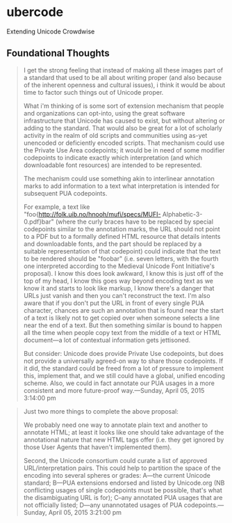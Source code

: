 




# ubercode

Extending Unicode Crowdwise


## Foundational Thoughts



>    I get the strong feeling that instead of making all these images part of a
>    standard that used to be all about writing proper (and also because of the
>    inherent openness and cultural issues), i think it would be about time to
>    factor such things out of Unicode proper.
>
>    What i'm thinking of is some sort of extension mechanism that people and
>    organizations can opt-into, using the great software infrastructure that
>    Unicode has caused to exist, but without altering or adding to the standard.
>    That would also be great for a lot of scholarly activity in the realm of old
>    scripts and communities using as-yet unencoded or deficiently encoded
>    scripts. That mechanism could use the Private Use Area codepoints; it would
>    be in need of some modifier codepoints to indicate exactly which
>    interpretation (and which downloadable font resources) are intended to be
>    represented.
>
>    The mechanism could use something akin to interlinear annotation marks to
>    add information to a text what interpretation is intended for subsequent PUA
>    codepoints.
>
>    For example, a text like "foo{http://folk.uib.no/hnooh/mufi/specs/MUFI-
>    Alphabetic-3-0.pdf}bar" (where the curly braces have to be replaced by
>    special codepoints similar to the annotation marks, the URL should not point
>    to a PDF but to a formally defined HTML resource that details intents and
>    downloadable fonts, and the part should be replaced by a suitable
>    representation of that codepoint) could indicate that the text to be
>    rendered should be "foobar" (i.e. seven letters, with the fourth one
>    interpreted according to the Medieval Unicode Font Initiative's proposal). I
>    know this does look awkward, I know this is just off of the top of my head,
>    I know this goes way beyond encoding text as we know it and starts to look
>    like markup, I know there's a danger that URLs just vanish and then you
>    can't reconstruct the text. I'm also aware that if you don't put the URL in
>    front of every single PUA character, chances are such an annotation that is
>    found near the start of a text is likely not to get copied over when someone
>    selects a line near the end of a text. But then something similar is bound
>    to happen all the time when people copy text from the middle of a text or
>    HTML document—a lot of contextual information gets jettisoned.
>
>    But consider: Unicode does provide Private Use codepoints, but does not
>    provide a universally agreed-on way to share those codepoints. If it did,
>    the standard could be freed from a lot of pressure to implement this,
>    implement that, and we still could have a global, unified encoding scheme.
>    Also, we could in fact annotate our PUA usages in a more consistent and more
>    future-proof way.—Sunday, April 05, 2015 3:14:00 pm

>    Just two more things to complete the above proposal:
>
>    We probably need one way to annotate plain text and another to annotate
>    HTML; at least it looks like one should take advantage of the annotational
>    nature that new HTML tags offer (i.e. they get ignored by those User Agents
>    that haven't implemented them).
>
>    Second, the Unicode consortium could curate a list of approved
>    URL/interpretation pairs. This could help to partition the space of the
>    encoding into several spheres or grades: A—the current Unicode standard;
>    B—PUA extensions endorsed and listed by Unicode.org (NB conflicting usages
>    of single codepoints must be possible, that's what the disambiguating URL is
>    for); C–any annotated PUA usages that are not officially listed; D—any
>    unannotated usages of PUA codepoints.—Sunday, April 05, 2015 3:21:00 pm

